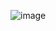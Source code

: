 ![image](https://github.com/EdebaliErman/frontend-mentor-08/assets/105870243/2a1161c3-6fc9-437d-a7a4-06045f3822ac)
